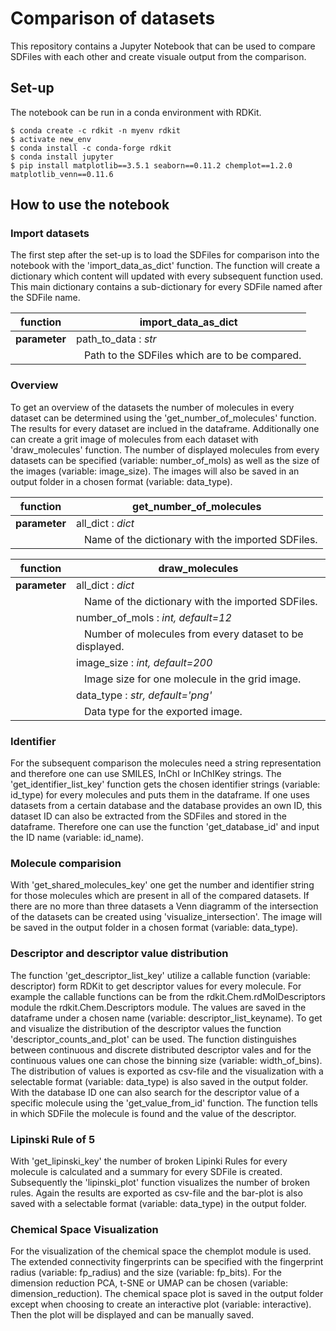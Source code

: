 # Comparison of datasets

This repository contains a Jupyter Notebook that can be used to compare SDFiles with each other and create visuale output from the comparison. 

## Set-up

The notebook can be run in a conda environment with RDKit.

```shell
$ conda create -c rdkit -n myenv rdkit
$ activate new_env
$ conda install -c conda-forge rdkit
$ conda install jupyter
$ pip install matplotlib==3.5.1 seaborn==0.11.2 chemplot==1.2.0 matplotlib_venn==0.11.6
```
## How to use the notebook

### Import datasets

The first step after the set-up is to load the SDFiles for comparison into the notebook with the 'import_data_as_dict' function. The function will create a dictionary which content will updated with every subsequent function used. This main dictionary contains a sub-dictionary for every SDFile named after the SDFile name.  
  
| **function**  |  import_data_as_dict |   
|---|---|
|  **parameter**  | path_to_data : *str*  |
|   | &nbsp;&nbsp; Path to the SDFiles which are to be compared. |

### Overview

To get an overview of the datasets the number of molecules in every dataset can be determined using the 'get_number_of_molecules' function. The results for every dataset are inclued in the dataframe. Additionally one can create a grit image of molecules from each dataset with 'draw_molecules' function. The number of displayed molecules from every datasets can be specified (variable: number_of_mols) as well as the size of the images (variable: image_size). The images will also be saved in an output folder in a chosen format (variable: data_type).  
  
| **function**  |  get_number_of_molecules |   
|---|---|
|  **parameter**  | all_dict : *dict*  |
|   | &nbsp;&nbsp; Name of the dictionary with the imported SDFiles. | 
  
| **function**  |  draw_molecules |   
|---|---|
|  **parameter**  | all_dict : *dict*  |
|   | &nbsp;&nbsp; Name of the dictionary with the imported SDFiles. |
|   | number_of_mols : *int, default=12*  |
|   | &nbsp;&nbsp; Number of molecules from every dataset to be displayed. |
|   | image_size : *int, default=200*  |
|   | &nbsp;&nbsp; Image size for one molecule in the grid image. |
|   | data_type : *str, default='png'*  |
|   | &nbsp;&nbsp; Data type for the exported image. |

### Identifier

For the subsequent comparison the molecules need a string representation and therefore one can use SMILES, InChI or InChIKey strings. The 'get_identifier_list_key' function gets the chosen identifier strings (variable: id_type) for every molecules and puts them in the dataframe.
If one uses datasets from a certain database and the database provides an own ID, this dataset ID can also be extracted from the SDFiles and stored in the dataframe. Therefore one can use the function 'get_database_id' and input the ID name (variable: id_name).

### Molecule comparision

With 'get_shared_molecules_key' one get the number and identifier string for those molecules which are present in all of the compared datasets. If there are no more than three datasets a Venn diagramm of the intersection of the datasets can be created using 'visualize_intersection'. The image will be saved in the output folder in a chosen format (variable: data_type).

### Descriptor and descriptor value distribution 

The function 'get_descriptor_list_key' utilize a callable function (variable: descriptor) form RDKit to get descriptor values for every molecule. For example the callable functions can be from the rdkit.Chem.rdMolDescriptors module the rdkit.Chem.Descriptors module. The values are saved in the dataframe under a chosen name (variable: descriptor_list_keyname).
To get and visualize the distribution of the descriptor values the function 'descriptor_counts_and_plot' can be used. The function distinguishes between continuous and discrete distributed descriptor vales and for the continuous values one can chose the binning size (variable: width_of_bins). The distribution of values is exported as csv-file and the visualization with a selectable format (variable: data_type) is also saved in the output folder.
With the database ID one can also search for the descriptor value of a specific molecule using the 'get_value_from_id' function. The function tells in which SDFile the molecule is found and the value of the descriptor.

### Lipinski Rule of 5

With 'get_lipinski_key' the number of broken Lipinki Rules for every molecule is calculated and a summary for every SDFile is created. Subsequently the 'lipinski_plot' function visualizes the number of broken rules. Again the results are exported as csv-file and the bar-plot is also saved with a selectable format (variable: data_type) in the output folder. 

### Chemical Space Visualization

For the visualization of the chemical space the chemplot module is used. The extended connectivity fingerprints can be specified with the fingerprint radius (variable: fp_radius) and the size (variable: fp_bits). For the dimension reduction PCA, t-SNE or UMAP can be chosen (variable: dimension_reduction). The chemical space plot is saved in the output folder except when choosing to create an interactive plot (variable: interactive). Then the plot will be displayed and can be manually saved.

